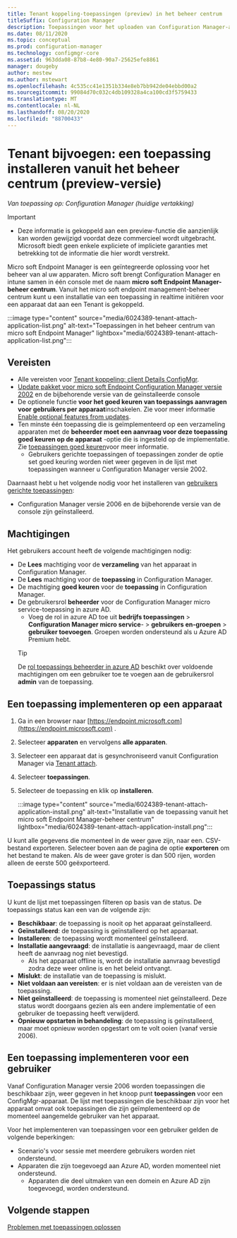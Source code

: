```yaml
---
title: Tenant koppeling-toepassingen (preview) in het beheer centrum
titleSuffix: Configuration Manager
description: Toepassingen voor het uploaden van Configuration Manager-apparaten installeren vanuit het beheer centrum.
ms.date: 08/11/2020
ms.topic: conceptual
ms.prod: configuration-manager
ms.technology: configmgr-core
ms.assetid: 963dda08-87b8-4e80-90a7-25625efe8861
manager: dougeby
author: mestew
ms.author: mstewart
ms.openlocfilehash: 4c535cc41e1351b334e8eb7bb942de04ebbd00a2
ms.sourcegitcommit: 99084d70c032c4db109328a4ca100cd3f5759433
ms.translationtype: MT
ms.contentlocale: nl-NL
ms.lasthandoff: 08/20/2020
ms.locfileid: "88700433"
---
```

# <a name="tenant-attach-install-an-application-from-the-admin-center-preview"></a><a name="bkmk_apps"></a> Tenant bijvoegen: een toepassing installeren vanuit het beheer centrum (preview-versie)
<!--cm 6024389, in 7220536 pubpreview Aug 10, 2020-->
*Van toepassing op: Configuration Manager (huidige vertakking)*

> [!Important]
> - Deze informatie is gekoppeld aan een preview-functie die aanzienlijk kan worden gewijzigd voordat deze commercieel wordt uitgebracht. Microsoft biedt geen enkele expliciete of impliciete garanties met betrekking tot de informatie die hier wordt verstrekt.

Micro soft Endpoint Manager is een geïntegreerde oplossing voor het beheer van al uw apparaten. Micro soft brengt Configuration Manager en intune samen in één console met de naam **micro soft Endpoint Manager-beheer centrum**. Vanuit het micro soft endpoint management-beheer centrum kunt u een installatie van een toepassing in realtime initiëren voor een apparaat dat aan een Tenant is gekoppeld.

   :::image type="content" source="media/6024389-tenant-attach-application-list.png" alt-text="Toepassingen in het beheer centrum van micro soft Endpoint Manager" lightbox="media/6024389-tenant-attach-application-list.png":::

## <a name="prerequisites"></a>Vereisten

- Alle vereisten voor [Tenant koppeling: client Details ConfigMgr](client-details.md#prerequisites).
- [Update pakket voor micro soft Endpoint Configuration Manager versie 2002](https://support.microsoft.com/help/4560496/) en de bijbehorende versie van de geïnstalleerde console
- De optionele functie **voor het goed keuren van toepassings aanvragen voor gebruikers per apparaat**inschakelen. Zie voor meer informatie [Enable optional features from updates](../core/servers/manage/install-in-console-updates.md#bkmk_options).
- Ten minste één toepassing die is geïmplementeerd op een verzameling apparaten met de **beheerder moet een aanvraag voor deze toepassing goed keuren op de apparaat** -optie die is ingesteld op de implementatie. Zie [toepassingen goed keuren](../apps/deploy-use/app-approval.md#bkmk_opt)voor meer informatie.
   - Gebruikers gerichte toepassingen of toepassingen zonder de optie set goed keuring worden niet weer gegeven in de lijst met toepassingen wanneer u Configuration Manager versie 2002.

Daarnaast hebt u het volgende nodig voor het installeren van [gebruikers gerichte toepassingen](#bkmk_user):<!--7518897-->

- Configuration Manager versie 2006 en de bijbehorende versie van de console zijn geïnstalleerd.


## <a name="permissions"></a>Machtigingen

Het gebruikers account heeft de volgende machtigingen nodig:

- De **Lees** machtiging voor de **verzameling** van het apparaat in Configuration Manager.
- De **Lees** machtiging voor de **toepassing** in Configuration Manager.
- De machtiging **goed keuren** voor de **toepassing** in Configuration Manager.
- De gebruikersrol **beheerder** voor de Configuration Manager micro service-toepassing in azure AD. 
  - Voeg de rol in azure AD toe uit **bedrijfs toepassingen**  >  **Configuration Manager micro service**-  >  **gebruikers en-groepen**  >  **gebruiker toevoegen**. Groepen worden ondersteund als u Azure AD Premium hebt.
   > [!TIP]
   > De [rol toepassings beheerder in azure AD](/azure/active-directory/users-groups-roles/directory-assign-admin-roles) beschikt over voldoende machtigingen om een gebruiker toe te voegen aan de gebruikersrol **admin** van de toepassing.

## <a name="deploy-an-application-to-a-device"></a><a name="bkmk_deploy"></a> Een toepassing implementeren op een apparaat

1. Ga in een browser naar [https://endpoint.microsoft.com](https://endpoint.microsoft.com) .
1. Selecteer **apparaten** en vervolgens **alle apparaten**.
1. Selecteer een apparaat dat is gesynchroniseerd vanuit Configuration Manager via [Tenant attach](device-sync-actions.md).
1. Selecteer **toepassingen**.
1. Selecteer de toepassing en klik op **installeren**.

   :::image type="content" source="media/6024389-tenant-attach-application-install.png" alt-text="Installatie van de toepassing vanuit het micro soft Endpoint Manager-beheer centrum" lightbox="media/6024389-tenant-attach-application-install.png":::

U kunt alle gegevens die momenteel in de weer gave zijn, naar een. CSV-bestand exporteren. Selecteer boven aan de pagina de optie **exporteren** om het bestand te maken. Als de weer gave groter is dan 500 rijen, worden alleen de eerste 500 geëxporteerd.

## <a name="application-status"></a>Toepassings status

U kunt de lijst met toepassingen filteren op basis van de status. De toepassings status kan een van de volgende zijn:

- **Beschikbaar**: de toepassing is nooit op het apparaat geïnstalleerd.
- **Geïnstalleerd**: de toepassing is geïnstalleerd op het apparaat.
- **Installeren**: de toepassing wordt momenteel geïnstalleerd.
- **Installatie aangevraagd**: de installatie is aangevraagd, maar de client heeft de aanvraag nog niet bevestigd.
   - Als het apparaat offline is, wordt de installatie aanvraag bevestigd zodra deze weer online is en het beleid ontvangt.  
- **Mislukt**: de installatie van de toepassing is mislukt.
- **Niet voldaan aan vereisten**: er is niet voldaan aan de vereisten van de toepassing.
- **Niet geïnstalleerd**: de toepassing is momenteel niet geïnstalleerd. Deze status wordt doorgaans gezien als een andere implementatie of een gebruiker de toepassing heeft verwijderd.
- **Opnieuw opstarten in behandeling**: de toepassing is geïnstalleerd, maar moet opnieuw worden opgestart om te volt ooien (vanaf versie 2006).

## <a name="deploy-an-application-to-a-user"></a><a name="bkmk_user"></a> Een toepassing implementeren voor een gebruiker
<!--7518897-->
Vanaf Configuration Manager versie 2006 worden toepassingen die beschikbaar zijn, weer gegeven in het knoop punt **toepassingen** voor een ConfigMgr-apparaat. De lijst met toepassingen die beschikbaar zijn voor het apparaat omvat ook toepassingen die zijn geïmplementeerd op de momenteel aangemelde gebruiker van het apparaat.

Voor het implementeren van toepassingen voor een gebruiker gelden de volgende beperkingen:
- Scenario's voor sessie met meerdere gebruikers worden niet ondersteund.
- Apparaten die zijn toegevoegd aan Azure AD, worden momenteel niet ondersteund.
   - Apparaten die deel uitmaken van een domein en Azure AD zijn toegevoegd, worden ondersteund.

## <a name="next-steps"></a>Volgende stappen

[Problemen met toepassingen oplossen](troubleshoot-applications.md)